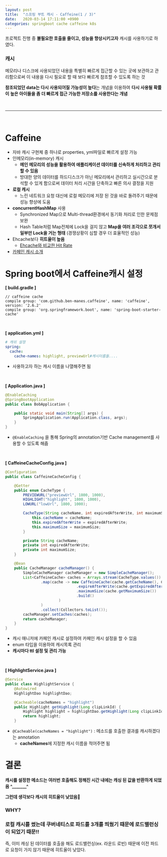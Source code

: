 ```yaml
---
layout: post
title:  "스프링 부트 캐시 - Caffeine(1 / 3)"
date:   2020-03-14 17:11:00 +0900
categories: springboot cache caffeine k8s 
---
```


프로젝트 진행 중 **불필요한 호출을 줄이고, 성능을 향상시키고자** 캐시를 사용하기로 하였다. 

### 캐시

메모리나 디스크에 사용되었던 내용을 특별히 빠르게 접근할 수 있는 곳에 보관하고 관리함으로써 이 내용을 다시 필요로 할 때 보다 빠르게 참조할 수 있도록 하는 것

**참조되었던 data는 다시 사용되어질 가능성이 높다**는 개념을 이용하여 **다시 사용될 확률이 높은 아이들을 좀 더 빠르게 접근 가능한 저장소를 사용한다는 개념** 

<br/>

-------

<br/>

# Caffeine

* 자바 캐시 구현체 중 하나로 properties, yml파일로 빠르게 설정 가능
* 인메모리(in-memory) 캐시
  * **메인 메모리의 성능을 활용하여 애플리케이션 데이터를 신속하게 처리하고 관리할 수 있음**
  * 방대한 양의 데이터를 하드디스크가 아닌 메모리에서 관리하고 실시간으로 분석할 수 있게 함으로써 데이터 처리 시간을 단축하고 빠른 의사 결정을 지원
* **로컬 캐시**
  * 느린 네트워크 요청 대신에 로컬 메모리에 저장 된 것을 바로 돌려주기 때문에 성능 향상에 도움
* **concurrentHashMap** 사용
  * Synchronized Map으로 Multi-thread환경에서 동기화 처리로 인한 문제점 보완
  * Hash Table처럼 Map전체에 Lock을 걸지 않고 **Map을 여러 조각으로 쪼개서 일부만 Lock을 거는 형태** (경쟁상황이 심할 경우 더 효율적인 성능)
* Ehcache보다 **히트율이 높음**
  * [Ehcache와 비교한 Hit Rate](https://github.com/ben-manes/caffeine/wiki/Ehcache)
* [카페인 캐시 소개](https://github.com/ben-manes/caffeine)



# Spring boot에서 Caffeine캐시 설정

**[ build.gradle ]**

```
// caffeine cache
compile group: 'com.github.ben-manes.caffeine', name: 'caffeine', version: '2.6.2'
compile group: 'org.springframework.boot', name: 'spring-boot-starter-cache'
```

<br>

**[ application.yml ]**

```yaml
# 캐쉬 설정
spring:
  cache:
    cache-names: highlight, previewUrl#캐시이름들....
```

*  사용하고자 하는 캐시 이름을 나열해주면 됨

<br>

**[ Application.java ]**

```java
@EnableCaching
@SpringBootApplication
public class BobApplication {

    public static void main(String[] args) {
        SpringApplication.run(Application.class, args);
    }
}
```

* `@EnableCaching` 을 통해 Spring의 annotation기반 Cache management를 사용할 수 있도록 해줌

<br>

**[ CaffeineCacheConfig.java ]**

```java
@Configuration
public class CaffeineCacheConfig {

    @Getter
    public enum CacheType {
        PREVIEWURL("previewUrl", 1800, 1000),
        HIGHLIGHT("highlight", 1800, 1000),
        LOWURL("lowUrl", 1800, 1000);

        CacheType(String cacheName, int expiredAfterWrite, int maximumSize) {
            this.cacheName = cacheName;
            this.expiredAfterWrite = expiredAfterWrite;
            this.maximumSize = maximumSize;
        }

        private String cacheName;
        private int expiredAfterWrite;
        private int maximumSize;
    }

    @Bean
    public CacheManager cacheManager() {
        SimpleCacheManager cacheManager = new SimpleCacheManager();
        List<CaffeineCache> caches = Arrays.stream(CacheType.values())
                .map(cache -> new CaffeineCache(cache.getCacheName(), Caffeine.newBuilder().recordStats()
                                .expireAfterWrite(cache.getExpiredAfterWrite(), TimeUnit.SECONDS)
                                .maximumSize(cache.getMaximumSize())
                                .build()
                        )
                )
                .collect(Collectors.toList());
        cacheManager.setCaches(caches);
        return cacheManager;
    }
}
```

* 캐시 매니저에 카페인 캐시로 설정하여 카페인 캐시 설정을 할 수 있음
* enum 타입을 이용하여 캐시목록 관리
* **캐시마다 ttl 설정 및 관리 가능**

<br>

**[ HighlightService.java ]**

```java
@Service
public class HighlightService {
    @Autowired
    HighlightDao highlightDao;

    @Cacheable(cacheNames = "highlight")
    public Highlight getHighlight(Long clipLinkId) {
        Highlight highlight = highlightDao.getHighlight(Long clipLinkId);
        return highlight;
    }
```

* `@Cacheable(cacheNames = "highlight")` : 메소드를 호출한 결과를 캐시하겠다는 annotation
  * **cacheNames**에 지정한 캐시 이름을 적어주면 됨



# 결론

**캐시를 설정한 메소드는 여러번 호출해도 정해진 시간 내에는 캐싱 된 값을 반환하게 되었음 ^_______^**

**그런데 생각보다 캐시의 히트율이 낮았음**🤔

### **WHY?** 

### 로컬 캐시를 썼는데 쿠버네티스로 파드를 3개를 띄웠기 때문에 로드밸런싱이 되었기 때문!!

즉, 이미 캐싱 된 데이터를 호출을 해도 로드밸런싱(ex. 라운드 로빈) 때문에 이전 파드로 요청이 가지 않기 때문에 히트율이 낮았다. 